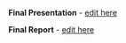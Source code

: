 
**Final Presentation** - [edit here](https://docs.google.com/presentation/d/1czAIRhgX6MPnS-md2uECkCfirgSut9jJzNL84JMceX0/edit?usp=sharing)

**Final Report** - [edit here](https://docs.google.com/document/d/10t8fcaoTxvje00edLbef-EXy9QuOzhsiI2b6pV_cinc/edit?usp=sharing)
